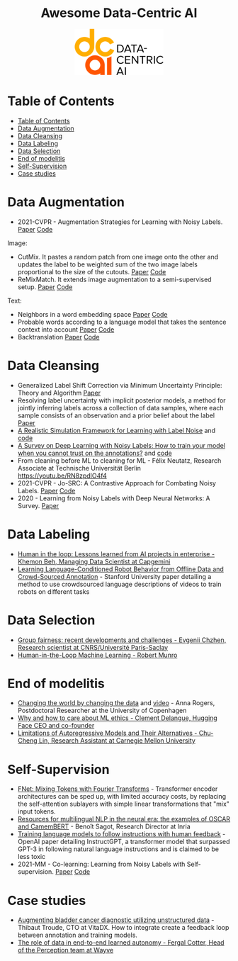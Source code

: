 <div align="center">
    <h1>Awesome Data-Centric AI</h1>
    <img src="./static/dcai-full-RGB-2400px.png" style="width: 200px;"/>
</div>

# Table of Contents

- [Table of Contents](#table-of-contents)
- [Data Augmentation](#data-augmentation)
- [Data Cleansing](#data-cleansing)
- [Data Labeling](#data-labeling)
- [Data Selection](#data-selection)
- [End of modelitis](#end-of-modelitis)
- [Self-Supervision](#self-supervision)
- [Case studies](#case-studies)

# Data Augmentation

- 2021-CVPR - Augmentation Strategies for Learning with Noisy Labels. [Paper](https://arxiv.org/abs/2103.02130) [Code](https://github.com/KentoNishi/Augmentation-for-LNL)

Image:

- CutMix. It pastes a random patch from one image onto the other and updates the label to be weighted sum of the two image labels proportional to the size of the cutouts. [Paper](https://arxiv.org/abs/1905.04899) [Code](https://github.com/clovaai/CutMix-PyTorch)
- ReMixMatch. It extends image augmentation to a semi-supervised setup. [Paper](https://arxiv.org/abs/1911.09785) [Code](https://github.com/google-research/remixmatch)

Text:

- Neighbors in a word embedding space [Paper](https://aclanthology.org/D15-1306.pdf) [Code](https://github.com/makcedward/nlpaug)
- Probable words according to a language model that takes the sentence context into account [Paper](https://aclanthology.org/N18-2072.pdf) [Code](https://github.com/pfnet-research/contextual_augmentation)
- Backtranslation [Paper](https://arxiv.org/abs/1904.12848) [Code](https://github.com/google-research/uda)
# Data Cleansing

- Generalized Label Shift Correction via Minimum Uncertainty Principle: Theory and Algorithm [Paper](https://arxiv.org/pdf/2202.13043.pdf)
- Resolving label uncertainty with implicit posterior models, a method for jointly inferring labels across a collection of data samples, where each sample consists of an observation and a prior belief about the label [Paper](https://arxiv.org/abs/2202.14000)
- [A Realistic Simulation Framework for Learning with Label Noise](https://arxiv.org/pdf/2107.11413v1.pdf) and [code](https://github.com/deepmind/deepmind-research/tree/master/noisy_label)
- [A Survey on Deep Learning with Noisy Labels: How to train your model when you cannot trust on the annotations?](https://arxiv.org/abs/2012.03061) and [code](https://github.com/filipe-research/tutorial_noisylabels)
- From cleaning before ML to cleaning for ML - Félix Neutatz, Research Associate at Technische Universität Berlin
  https://youtu.be/RN8zpdIO4f4
- 2021-CVPR - Jo-SRC: A Contrastive Approach for Combating Noisy Labels. [Paper](https://arxiv.org/abs/2103.13029) [Code](https://github.com/NUST-Machine-Intelligence-Laboratory/Jo-SRC)
- 2020 - Learning from Noisy Labels with Deep Neural Networks: A Survey. [Paper](https://arxiv.org/abs/2007.08199)


# Data Labeling

- [Human in the loop: Lessons learned from AI projects in enterprise - Khemon Beh, Managing Data Scientist at Capgemini](https://youtu.be/qyTC8PSPuAw)
- [Learning Language-Conditioned Robot Behavior from Offline Data and Crowd-Sourced Annotation](https://arxiv.org/abs/2109.01115) - Stanford University paper detailing a method to use crowdsourced language descriptions of videos to train robots on different tasks

# Data Selection

- [Group fairness: recent developments and challenges - Evgenii Chzhen, Research scientist at CNRS/Université Paris-Saclay](https://youtu.be/0AEzkyYVk_s)
- [Human-in-the-Loop Machine Learning - Robert Munro](https://www.amazon.fr/Human-Loop-Machine-Learning/dp/1617296740)

# End of modelitis

- [Changing the world by changing the data](https://bit.ly/3HoNDXJ) and [video](https://youtu.be/rh7eV8KZEZ4) - Anna Rogers, Postdoctoral Researcher at the University of Copenhagen
- [Why and how to care about ML ethics - Clement Delangue, Hugging Face CEO and co-founder](https://youtu.be/ZflLClLnnLw)
- [Limitations of Autoregressive Models and Their Alternatives - Chu-Cheng Lin, Research Assistant at Carnegie Mellon University](https://youtu.be/SCanHYvPRvY)

# Self-Supervision

- [FNet: Mixing Tokens with Fourier Transforms](https://arxiv.org/abs/2105.03824) - Transformer encoder architectures can be sped up, with limited accuracy costs, by replacing the self-attention sublayers with simple linear transformations that "mix" input tokens.
- [Resources for multilingual NLP in the neural era: the examples of OSCAR and CamemBERT](https://youtu.be/5T-TxQqAYJo) - Benoît Sagot, Research Director at Inria
- [Training language models to follow instructions with human feedback](https://cdn.openai.com/papers/Training_language_models_to_follow_instructions_with_human_feedback.pdf) - OpenAI paper detailing InstructGPT, a transformer model that surpassed GPT-3 in following natural language instructions and is claimed to be less toxic
- 2021-MM - Co-learning: Learning from Noisy Labels with Self-supervision. [Paper](https://arxiv.org/abs/2108.04063) [Code](https://github.com/chengtan9907/co-training-based_noisy-label-learning)


# Case studies

- [Augmenting bladder cancer diagnostic utilizing unstructured data](https://youtu.be/1SlO5UdYL28) - Thibaut Troude, CTO at VitaDX. How to integrate create a feedback loop between annotation and training models.
- [The role of data in end-to-end learned autonomy - Fergal Cotter, Head of the Perception team at Wayve](https://youtu.be/0Dt0lHLaAX0)
